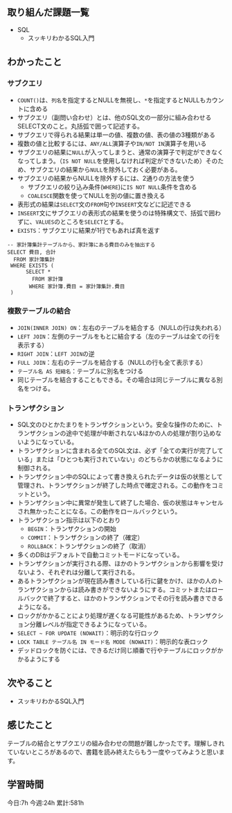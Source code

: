 ## 取り組んだ課題一覧
- SQL
	- スッキリわかるSQL入門

	
## わかったこと
### サブクエリ

- `COUNT()`は、`列名`を指定するとNULLを無視し、`*`を指定するとNULLもカウントに含める
- サブクエリ（副問い合わせ）とは、他のSQL文の一部分に組み合わせるSELECT文のこと。丸括弧で囲って記述する。
- サブクエリで得られる結果は単一の値、複数の値、表の値の3種類がある
- 複数の値と比較するには、`ANY/ALL`演算子や`IN/NOT IN`演算子を用いる
- サブクエリの結果に`NULL`が入ってしまうと、通常の演算子で判定ができなくなってしまう。（`IS NOT NULL`を使用しなければ判定ができないため）そのため、サブクエリの結果から`NULL`を除外しておく必要がある。
- サブクエリの結果からNULLを除外するには、2通りの方法を使う
	- サブクエリの絞り込み条件(`WHERE`)に`IS NOT NULL`条件を含める
	- `COALESCE`関数を使ってNULLを別の値に置き換える
- 表形式の結果は`SELECT`文の`FROM`句や`INSEERT`文などに記述できる
- `INSEERT`文にサブクエリの表形式の結果を使うのは特殊構文で、括弧で囲わずに、`VALUES`のところを`SELECT`とする。
- `EXISTS`：サブクエリに結果が1行でもあれば真を返す
```
-- 家計簿集計テーブルから、家計簿にある費目のみを抽出する
SELECT 費目, 合計
  FROM 家計簿集計
 WHERE EXISTS (
      SELECT *
        FROM 家計簿
       WHERE 家計簿.費目 = 家計簿集計.費目
 )
```

### 複数テーブルの結合

- `JOIN(INNER JOIN) ON`：左右のテーブルを結合する（NULLの行は失われる）
- `LEFT JOIN`：左側のテーブルをもとに結合する（左のテーブルは全ての行を表示する）
- `RIGHT JOIN`：`LEFT JOIN`の逆
- `FULL JOIN`：左右のテーブルを結合する（NULLの行も全て表示する）
- `テーブル名 AS 短縮名`：テーブルに別名をつける
- 同じテーブルを結合することもできる。その場合は同じテーブルに異なる別名をつける。

### トランザクション

- SQL文のひとかたまりをトランザクションという。安全な操作のために、トランザクションの途中で処理が中断されない&ほかの人の処理が割り込めないようになっている。
- トランザクションに含まれる全てのSQL文は、必ず「全ての実行が完了している」または「ひとつも実行されていない」のどちらかの状態になるように制御される。
- トランザクション中のSQLによって書き換えられたデータは仮の状態として管理され、トランザクションが終了した時点で確定される。この動作をコミットという。
- トランザクション中に異常が発生して終了した場合、仮の状態はキャンセルされ無かったことになる。この動作をロールバックという。
- トランザクション指示は以下のとおり
	- `BEGIN`：トランザクションの開始
	- `COMMIT`：トランザクションの終了（確定）
	- `ROLLBACK`：トランザクションの終了（取消）
- 多くのDBはデフォルトで自動コミットモードになっている。
- トランザクションが実行される際、ほかのトランザクションから影響を受けないよう、それぞれは分離して実行される。
- あるトランザクションが現在読み書きしている行に鍵をかけ、ほかの人のトランザクションからは読み書きができないようにする。コミットまたはロールバックで終了すると、ほかのトランザクションでその行を読み書きできるようになる。
- ロックがかかることにより処理が遅くなる可能性があるため、トランザクション分離レベルが指定できるようになっている。
- `SELECT ~ FOR UPDATE (NOWAIT)`：明示的な行ロック
- `LOCK TABLE テーブル名 IN モード名 MODE (NOWAIT)`：明示的な表ロック
- デッドロックを防ぐには、できるだけ同じ順番で行やテーブルにロックがかかるようにする



## 次やること
- スッキリわかるSQL入門

## 感じたこと
テーブルの結合とサブクエリの組み合わせの問題が難しかったです。理解しきれていないところがあるので、書籍を読み終えたらもう一度やってみようと思います。


## 学習時間
今日:7h
今週:24h 
累計:581h